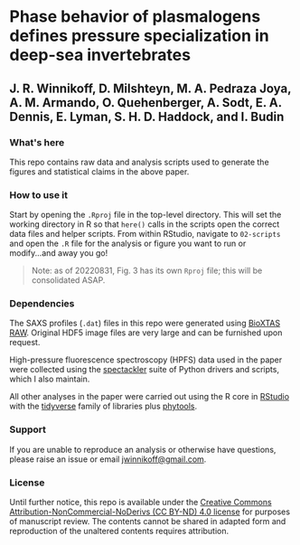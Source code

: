 # Phase behavior of plasmalogens defines pressure specialization in deep-sea invertebrates
## J. R. Winnikoff, D. Milshteyn, M. A. Pedraza Joya, A. M. Armando, O. Quehenberger, A. Sodt, E. A. Dennis, E. Lyman, S. H. D. Haddock, and I. Budin

### What's here

This repo contains raw data and analysis scripts used to generate the figures and statistical claims in the above paper.

### How to use it

Start by opening the `.Rproj` file in the top-level directory. This will set the working directory in R so that `here()` calls in the scripts open the correct data files and helper scripts. From within RStudio, navigate to `02-scripts` and open the `.R` file for the analysis or figure you want to run or modify...and away you go!

> Note: as of 20220831, Fig. 3 has its own `Rproj` file; this will be consolidated ASAP.

### Dependencies

The SAXS profiles (`.dat`) files in this repo were generated using [BioXTAS RAW](https://sourceforge.net/projects/bioxtasraw/).
Original HDF5 image files are very large and can be furnished upon request.

High-pressure fluorescence spectroscopy (HPFS) data used in the paper were collected using the [spectackler](https://github.com/octopode/spectackler) suite of Python drivers and scripts, which I also maintain.

All other analyses in the paper were carried out using the R core in [RStudio](https://www.rstudio.com/products/rstudio/download/) with the [tidyverse](https://www.tidyverse.org/) family of libraries plus [phytools](https://cran.r-project.org/web/packages/phytools/index.html).

### Support

If you are unable to reproduce an analysis or otherwise have questions, please raise an issue or email jwinnikoff@gmail.com.

### License

Until further notice, this repo is available under the [Creative Commons Attribution-NonCommercial-NoDerivs (CC BY-ND) 4.0 license](https://creativecommons.org/licenses/by-nd/4.0/) for purposes of manuscript review. The contents cannot be shared in adapted form and reproduction of the unaltered contents requires attribution.